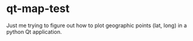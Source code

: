 # qt-map-test

Just me trying to figure out how to plot geographic points (lat, long) in a python Qt application.
